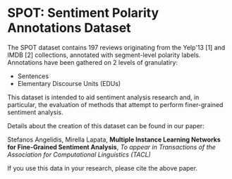 # SPOT: Sentiment Polarity Annotations Dataset

The SPOT dataset contains 197 reviews originating from the Yelp'13 [1] and IMDB [2] collections,
annotated with segment-level polarity labels. Annotations have been gathered on 2 levels of 
granulatiry:

 - Sentences
 - Elementary Discourse Units (EDUs)

This dataset is intended to aid sentiment analysis research and, in particular, the evaluation of
methods that attempt to perform finer-grained sentiment analysis.

Details about the creation of this dataset can be found in our paper:

Stefanos Angelidis, Mirella Lapata, 
**Multiple Instance Learning Networks for Fine-Grained Sentiment Analysis**,
_To appear in Transactions of the Association for Computational Linguistics (TACL)_

If you use this data in your research, please cite the above paper.
